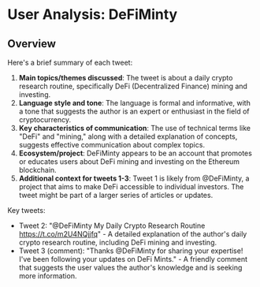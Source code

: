 # User Analysis: DeFiMinty

## Overview

Here's a brief summary of each tweet:

1. **Main topics/themes discussed**: The tweet is about a daily crypto research routine, specifically DeFi (Decentralized Finance) mining and investing.
2. **Language style and tone**: The language is formal and informative, with a tone that suggests the author is an expert or enthusiast in the field of cryptocurrency.
3. **Key characteristics of communication**: The use of technical terms like "DeFi" and "mining," along with a detailed explanation of concepts, suggests effective communication about complex topics.
4. **Ecosystem/project**: DeFiMinty appears to be an account that promotes or educates users about DeFi mining and investing on the Ethereum blockchain.
5. **Additional context for tweets 1-3**:
Tweet 1 is likely from @DeFiMinty, a project that aims to make DeFi accessible to individual investors. The tweet might be part of a larger series of articles or updates.

Key tweets:

* Tweet 2: "@DeFiMinty My Daily Crypto Research Routine https://t.co/m2U4NQjjfq" - A detailed explanation of the author's daily crypto research routine, including DeFi mining and investing.
* Tweet 3 (comment): "Thanks @DeFiMinty for sharing your expertise! I've been following your updates on DeFi Mints." - A friendly comment that suggests the user values the author's knowledge and is seeking more information.
